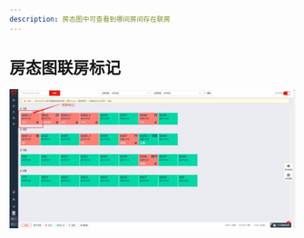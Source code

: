 ```yaml
---
description: 房态图中可查看到哪间房间存在联房
---
```


# 房态图联房标记

![](../../../.gitbook/assets/image%20%28192%29.png)

